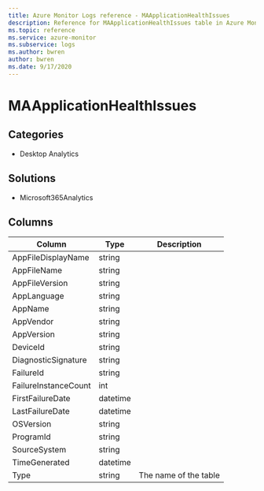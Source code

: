```yaml
---
title: Azure Monitor Logs reference - MAApplicationHealthIssues
description: Reference for MAApplicationHealthIssues table in Azure Monitor Logs.
ms.topic: reference
ms.service: azure-monitor
ms.subservice: logs
ms.author: bwren
author: bwren
ms.date: 9/17/2020
---
```


# MAApplicationHealthIssues

 

## Categories

- Desktop Analytics
## Solutions

- Microsoft365Analytics




## Columns

|Column|Type|Description|
|---|---|---|
|AppFileDisplayName|string||
|AppFileName|string||
|AppFileVersion|string||
|AppLanguage|string||
|AppName|string||
|AppVendor|string||
|AppVersion|string||
|DeviceId|string||
|DiagnosticSignature|string||
|FailureId|string||
|FailureInstanceCount|int||
|FirstFailureDate|datetime||
|LastFailureDate|datetime||
|OSVersion|string||
|ProgramId|string||
|SourceSystem|string||
|TimeGenerated|datetime||
|Type|string|The name of the table|

